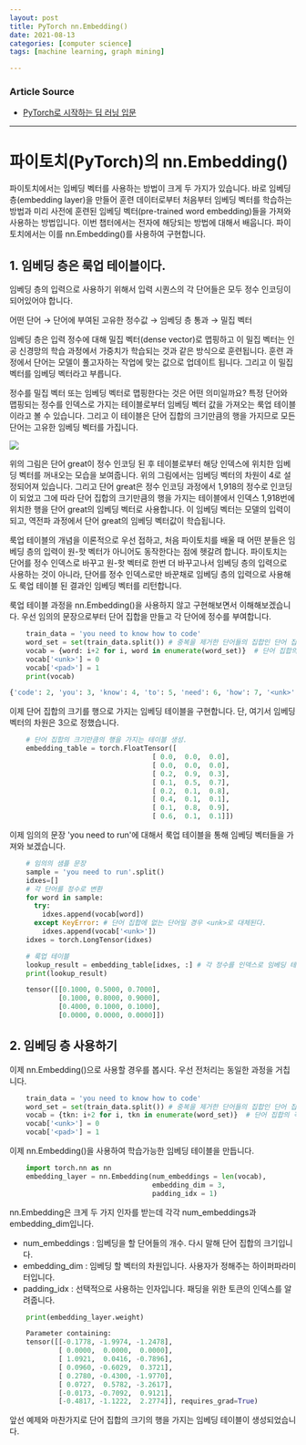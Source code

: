 ```yaml
---
layout: post
title: PyTorch nn.Embedding()
date: 2021-08-13
categories: [computer science]
tags: [machine learning, graph mining]

---
```


### Article Source

* [PyTorch로 시작하는 딥 러닝 입문](https://wikidocs.net/64779)


---

# 파이토치(PyTorch)의 nn.Embedding() 


파이토치에서는 임베딩 벡터를 사용하는 방법이 크게 두 가지가 있습니다.
바로 임베딩 층(embedding layer)을 만들어 훈련 데이터로부터 처음부터
임베딩 벡터를 학습하는 방법과 미리 사전에 훈련된 임베딩 벡터(pre-trained
word embedding)들을 가져와 사용하는 방법입니다. 이번 챕터에서는 전자에
해당되는 방법에 대해서 배웁니다. 파이토치에서는 이를 nn.Embedding()를
사용하여 구현합니다.

## **1. 임베딩 층은 룩업 테이블이다.**

임베딩 층의 입력으로 사용하기 위해서 입력 시퀀스의 각 단어들은 모두 정수
인코딩이 되어있어야 합니다.

어떤 단어 → 단어에 부여된 고유한 정수값 → 임베딩 층 통과 → 밀집 벡터

임베딩 층은 입력 정수에 대해 밀집 벡터(dense vector)로 맵핑하고 이 밀집
벡터는 인공 신경망의 학습 과정에서 가중치가 학습되는 것과 같은 방식으로
훈련됩니다. 훈련 과정에서 단어는 모델이 풀고자하는 작업에 맞는 값으로
업데이트 됩니다. 그리고 이 밀집 벡터를 임베딩 벡터라고 부릅니다.

정수를 밀집 벡터 또는 임베딩 벡터로 맵핑한다는 것은 어떤 의미일까요?
특정 단어와 맵핑되는 정수를 인덱스로 가지는 테이블로부터 임베딩 벡터
값을 가져오는 룩업 테이블이라고 볼 수 있습니다. 그리고 이 테이블은 단어
집합의 크기만큼의 행을 가지므로 모든 단어는 고유한 임베딩 벡터를
가집니다.

![](https://wikidocs.net/images/page/33793/lookup_table.PNG)

위의 그림은 단어 great이 정수 인코딩 된 후 테이블로부터 해당 인덱스에
위치한 임베딩 벡터를 꺼내오는 모습을 보여줍니다. 위의 그림에서는 임베딩
벡터의 차원이 4로 설정되어져 있습니다. 그리고 단어 great은 정수 인코딩
과정에서 1,918의 정수로 인코딩이 되었고 그에 따라 단어 집합의 크기만큼의
행을 가지는 테이블에서 인덱스 1,918번에 위치한 행을 단어 great의 임베딩
벡터로 사용합니다. 이 임베딩 벡터는 모델의 입력이 되고, 역전파 과정에서
단어 great의 임베딩 벡터값이 학습됩니다.

룩업 테이블의 개념을 이론적으로 우선 접하고, 처음 파이토치를 배울 때
어떤 분들은 임베딩 층의 입력이 원-핫 벡터가 아니어도 동작한다는 점에
헷갈려 합니다. 파이토치는 단어를 정수 인덱스로 바꾸고 원-핫 벡터로 한번
더 바꾸고나서 임베딩 층의 입력으로 사용하는 것이 아니라, 단어를 정수
인덱스로만 바꾼채로 임베딩 층의 입력으로 사용해도 룩업 테이블 된 결과인
임베딩 벡터를 리턴합니다.

룩업 테이블 과정을 nn.Embedding()을 사용하지 않고 구현해보면서
이해해보겠습니다.
우선 임의의 문장으로부터 단어 집합을 만들고 각 단어에 정수를 부여합니다.

```python
    train_data = 'you need to know how to code'
    word_set = set(train_data.split()) # 중복을 제거한 단어들의 집합인 단어 집합 생성.
    vocab = {word: i+2 for i, word in enumerate(word_set)}  # 단어 집합의 각 단어에 고유한 정수 맵핑.
    vocab['<unk>'] = 0
    vocab['<pad>'] = 1
    print(vocab)
```

```python
{'code': 2, 'you': 3, 'know': 4, 'to': 5, 'need': 6, 'how': 7, '<unk>': 0, '<pad>': 1}
```

이제 단어 집합의 크기를 행으로 가지는 임베딩 테이블을 구현합니다. 
단, 여기서 임베딩 벡터의 차원은 3으로 정했습니다.

```python
    # 단어 집합의 크기만큼의 행을 가지는 테이블 생성.
    embedding_table = torch.FloatTensor([
                                   [ 0.0,  0.0,  0.0],
                                   [ 0.0,  0.0,  0.0],
                                   [ 0.2,  0.9,  0.3],
                                   [ 0.1,  0.5,  0.7],
                                   [ 0.2,  0.1,  0.8],
                                   [ 0.4,  0.1,  0.1],
                                   [ 0.1,  0.8,  0.9],
                                   [ 0.6,  0.1,  0.1]])
```
이제 임의의 문장 'you need to run'에 대해서 룩업 테이블을 통해 임베딩
벡터들을 가져와 보겠습니다.

```python
    # 임의의 샘플 문장
    sample = 'you need to run'.split()
    idxes=[]
    # 각 단어를 정수로 변환
    for word in sample:
      try:
        idxes.append(vocab[word])
      except KeyError: # 단어 집합에 없는 단어일 경우 <unk>로 대체된다.
        idxes.append(vocab['<unk>'])
    idxes = torch.LongTensor(idxes)

    # 룩업 테이블
    lookup_result = embedding_table[idxes, :] # 각 정수를 인덱스로 임베딩 테이블에서 값을 가져온다.
    print(lookup_result)

    tensor([[0.1000, 0.5000, 0.7000],
            [0.1000, 0.8000, 0.9000],
            [0.4000, 0.1000, 0.1000],
            [0.0000, 0.0000, 0.0000]])
```

## **2. 임베딩 층 사용하기** 

이제 nn.Embedding()으로 사용할 경우를 봅시다. 우선 전처리는 동일한
과정을 거칩니다.

```python
    train_data = 'you need to know how to code'
    word_set = set(train_data.split()) # 중복을 제거한 단어들의 집합인 단어 집합 생성.
    vocab = {tkn: i+2 for i, tkn in enumerate(word_set)}  # 단어 집합의 각 단어에 고유한 정수 맵핑.
    vocab['<unk>'] = 0
    vocab['<pad>'] = 1
```

이제 nn.Embedding()을 사용하여 학습가능한 임베딩 테이블을 만듭니다.

```python
    import torch.nn as nn
    embedding_layer = nn.Embedding(num_embeddings = len(vocab), 
                                   embedding_dim = 3,
                                   padding_idx = 1)
```

nn.Embedding은 크게 두 가지 인자를 받는데 각각 num_embeddings과
embedding_dim입니다.

-   num_embeddings : 임베딩을 할 단어들의 개수. 다시 말해 단어 집합의
    크기입니다.
-   embedding_dim : 임베딩 할 벡터의 차원입니다. 사용자가 정해주는
    하이퍼파라미터입니다.
-   padding_idx : 선택적으로 사용하는 인자입니다. 패딩을 위한 토큰의
    인덱스를 알려줍니다.


```python
    print(embedding_layer.weight)

    Parameter containing:
    tensor([[-0.1778, -1.9974, -1.2478],
            [ 0.0000,  0.0000,  0.0000],
            [ 1.0921,  0.0416, -0.7896],
            [ 0.0960, -0.6029,  0.3721],
            [ 0.2780, -0.4300, -1.9770],
            [ 0.0727,  0.5782, -3.2617],
            [-0.0173, -0.7092,  0.9121],
            [-0.4817, -1.1222,  2.2774]], requires_grad=True)
```

앞선 예제와 마찬가지로 단어 집합의 크기의 행을 가지는 임베딩 테이블이 생성되었습니다.
